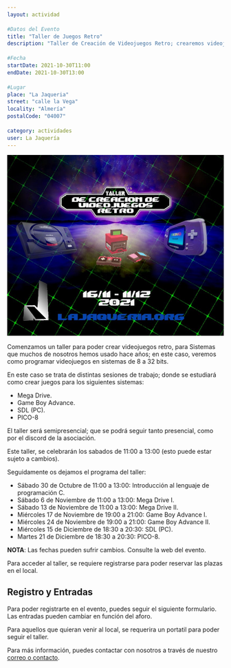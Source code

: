 ```yaml
---
layout: actividad

#Datos del Evento
title: "Taller de Juegos Retro"
description: "Taller de Creación de Videojuegos Retro; crearemos videojuegos para consolas de 8/16/32 bits como MegaDrive, GameBoy Advance o PICO-8"

#Fecha
startDate: 2021-10-30T11:00
endDate: 2021-10-30T13:00

#Lugar
place: "La Jaqueria"
street: "calle la Vega"
locality: "Almería"
postalCode: "04007"

category: actividades
user: La Jaquería
---
```


![cartel](/recursos/varios/cartelretro.jpg)

Comenzamos un taller para poder crear videojuegos retro, para Sistemas que muchos de nosotros hemos usado hace años; en este caso, veremos como programar videojuegos en sistemas de 8 a 32 bits.

En este caso se trata de distintas sesiones de trabajo; donde se estudiará como crear juegos para los siguientes sistemas:

* Mega Drive.
* Game Boy Advance.
* SDL (PC).
* PICO-8

El taller será semipresencial; que se podrá seguir tanto presencial, como por el discord de la asociación.

Este taller, se celebrarán los sabados de 11:00 a 13:00 (esto puede estar sujeto a cambios).

Seguidamente os dejamos el programa del taller:

* Sábado 30 de Octubre de 11:00 a 13:00: Introducción al lenguaje de programación C.
* Sábado 6 de Noviembre de 11:00 a 13:00: Mega Drive I.
* Sábado 13 de Noviembre de 11:00 a 13:00: Mega Drive II.
* Miércoles 17 de Noviembre de 19:00 a 21:00: Game Boy Advance I.
* Miércoles 24 de Noviembre de 19:00 a 21:00: Game Boy Advance II.
* Miércoles 15 de Diciembre de 18:30 a 20:30: SDL (PC).
* Martes 21 de Diciembre de 18:30 a 20:30: PICO-8.

**NOTA**: Las fechas pueden sufrir cambios. Consulte la web del evento.

Para acceder al taller, se requiere  registrarse para poder reservar las plazas en el local.

## Registro y Entradas

Para poder registrarte en el evento, puedes seguir el siguiente formulario. Las entradas pueden cambiar en función del aforo.

<div id="eventbrite-widget-container-187555412287"></div>

<script src="https://www.eventbrite.es/static/widgets/eb_widgets.js"></script>

<script type="text/javascript">
    var exampleCallback = function() {
        console.log('Pedido completo');
    };

    window.EBWidgets.createWidget({
        // Required
        widgetType: 'checkout',
        eventId: '187555412287',
        iframeContainerId: 'eventbrite-widget-container-187555412287',

        // Optional
        iframeContainerHeight: 425,  // Widget height in pixels. Defaults to a minimum of 425px if not provided
        onOrderComplete: exampleCallback  // Method called when an order has successfully completed
    });
</script>

Para aquellos que quieran venir al local, se requerira un portatil para poder seguir el taller.

Para más información, puedes contactar con nosotros a través de nuestro [correo o contacto](https://lajaqueria.org/contacto/).
